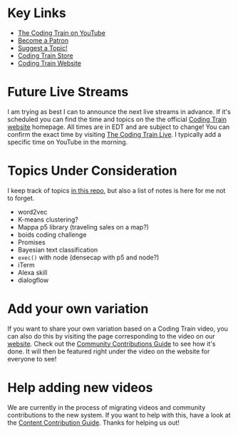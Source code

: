 # Key Links
* [The Coding Train on YouTube](https://www.youtube.com/thecodingtrain/)
* [Become a Patron](http://patreon.com/codingtrain "Coding Train - Patreon")
* [Suggest a Topic!](https://github.com/CodingTrain/Rainbow-Topics/)  
* [Coding Train Store](http://codingtrain.storenvy.com)
* [Coding Train Website](http://thecodingtrain.com)

# Future Live Streams

I am trying as best I can to announce the next live streams in advance. If it's scheduled you can find the time and topics on the the official [Coding Train website](http://thecodingtrain.com) homepage. All times are in EDT and are subject to change! You can confirm the exact time by visiting [The Coding Train Live](https://www.youtube.com/thecodingtrain/live). I typically add a specific time on YouTube in the morning.

# Topics Under Consideration
I keep track of topics [in this repo](https://github.com/CodingTrain/Rainbow-Topics/), but also a list of notes is here for me not to forget.
* word2vec
* K-means clustering?
* Mappa p5 library (traveling sales on a map?)
* boids coding challenge
* Promises
* Bayesian text classification
* `exec()` with node (densecap with p5 and node?)
* iTerm
* Alexa skill 
* dialogflow

# Add your own variation

If you want to share your own variation based on a Coding Train video, you can also do this by visiting the page corresponding to the video on our [website](http://thecodingtrain.com). Check out the [Community Contributions Guide](https://github.com/CodingTrain/website/wiki/Community-Contributions-Guide) to see how it's done. It will then be featured right under the video on the website for everyone to see!

# Help adding new videos

We are currently in the process of migrating videos and community contributions to the new system. If you want to help with this, have a look at the [Content Contribution Guide](https://github.com/CodingTrain/website/wiki/Content-Contribution-Guide). Thanks for helping us out!
